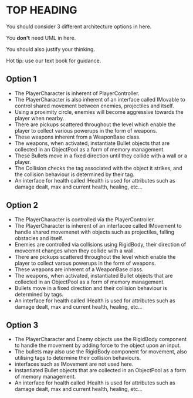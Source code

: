 # TOP HEADING

You should consider 3 different architecture options in here.

You **don't** need UML in here.

You should also justify your thinking.

Hot tip: use our text book for guidance.

## Option 1
- The PlayerCharacter is inherent of PlayerController.
- The PlayerCharacter is also inherent of an interface called IMovable to control shared movement between enemies, projectiles and itself.
- Using a proximity circle, enemies will become aggressive towards the player when nearby.
- There are pickups scattered throughout the level which enable the player to collect various powerups in the form of weapons.
- These weapons inherent from a WeaponBase class.
- The weapons, when activated, instantiate Bullet objects that are collected in an ObjectPool as a form of memory management.
- These Bullets move in a fixed direction until they collide with a wall or a player.
- The Collision checks the tag associated with the object it strikes, and the collision behaviour is determined by their tag.
- An interface for health called IHealth is used for attributes such as damage dealt, max and current health, healing, etc...

## Option 2
- The PlayerCharacter is controlled via the PlayerController.
- The PlayerCharacter is inherent of an interfacee called IMovement to handle shared movemenet with objects such as projectiles, falling obstacles and itself.
- Enemies are controlled via collisions using RigidBody, their direction of moveemnt changes when they collide with a wall.
- There are pickups scattered throughout the level which enable the player to collect varous powerups in the form of weapons.
- These weapons are inherent of a WeaponBase class.
- The weapons, when activated, instantiated Bullet objects that are collected in an ObjectPool as a form of memory management.
- Bullets move in a fixed direction and their collision behaviour is determined by tags.
- An interface for health called IHealth is used for attributes such as damage dealt, max and current health, healing, etc...

## Option 3
- The PlayerCharacter and Enemy objects use the RigidBody component to handle the movement by adding force to the object upon an input.
- The bullets may also use the RigidBody component for movement, also utilising tags to determine their collision behaviours.
- interfaces such as IMovement are not used here.
- instantiated Bullet objects that are collected in an ObjectPool as a form of memory management.
- An interface for health called IHealth is used for attributes such as damage dealt, max and current health, healing, etc...
